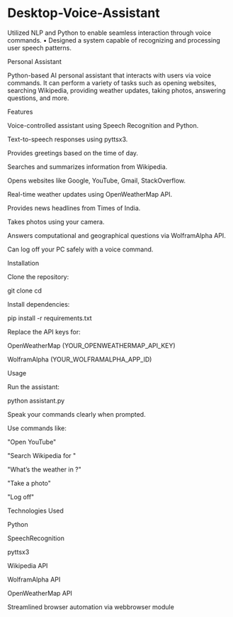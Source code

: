 # Desktop-Voice-Assistant
Utilized NLP and Python to enable seamless interaction through voice commands.  •  Designed a system capable of recognizing and processing user speech patterns.

Personal Assistant

Python-based AI personal assistant that interacts with users via voice commands. It can perform a variety of tasks such as opening websites, searching Wikipedia, providing weather updates, taking photos, answering questions, and more.

Features

Voice-controlled assistant using Speech Recognition and Python.

Text-to-speech responses using pyttsx3.

Provides greetings based on the time of day.

Searches and summarizes information from Wikipedia.

Opens websites like Google, YouTube, Gmail, StackOverflow.

Real-time weather updates using OpenWeatherMap API.

Provides news headlines from Times of India.

Takes photos using your camera.

Answers computational and geographical questions via WolframAlpha API.

Can log off your PC safely with a voice command.

Installation

Clone the repository:

git clone <your-repo-link>
cd <repository-folder>


Install dependencies:

pip install -r requirements.txt


Replace the API keys for:

OpenWeatherMap (YOUR_OPENWEATHERMAP_API_KEY)

WolframAlpha (YOUR_WOLFRAMALPHA_APP_ID)

Usage

Run the assistant:

python assistant.py


Speak your commands clearly when prompted.

Use commands like:

"Open YouTube"

"Search Wikipedia for <topic>"

"What’s the weather in <city>?"

"Take a photo"

"Log off"

Technologies Used

Python

SpeechRecognition

pyttsx3

Wikipedia API

WolframAlpha API

OpenWeatherMap API

Streamlined browser automation via webbrowser module
